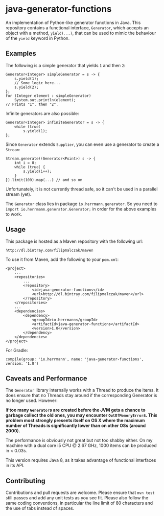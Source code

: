 java-generator-functions
========================

An implementation of Python-like generator functions in Java. This repository contains a functional interface, `Generator`, which accepts an object with a method, `yield(...)`, that can be used to mimic the behaviour of the `yield` keyword in Python.

Examples
--------
The following is a simple generator that yields `1` and then `2`:

    Generator<Integer> simpleGenerator = s -> {
        s.yield(1);
        // Some logic here...
        s.yield(2);
    };
    for (Integer element : simpleGenerator)
        System.out.println(element);
    // Prints "1", then "2".

Infinite generators are also possible:

    Generator<Integer> infiniteGenerator = s -> {
        while (true)
            s.yield(1);
    };

Since `Generator` extends `Supplier`, you can even use a generator to create a `Stream`:

    Stream.generate((Generator<Point>) s -> {
        int i = 0;
        while (true) {
            s.yield(i++);
        }
    }).limit(100).map(...) // and so on

Unfortunately, it is not currently thread safe, so it can't be used in a parallel stream (yet).

The `Generator` class lies in package `io.herrmann.generator`. So you need to `import io.herrmann.generator.Generator;` in order for the above examples to work.

Usage
-----

This package is hosted as a Maven repository with the following url:

    http://dl.bintray.com/filipmalczak/maven

To use it from Maven, add the following to your `pom.xml`:

    <project>
        ...
        <repositories>
            ...
            <repository>
                <id>java-generator-functions</id>
                <url>http://dl.bintray.com/filipmalczak/maven</url>
            </repository>
        </repositories>
        ...
        <dependencies>
            <dependency>
                <groupId>io.herrmann</groupId>
                <artifactId>java-generator-functions</artifactId>
                <version>1.0</version>
            </dependency>
        </dependencies>
    </project>

For Gradle:

    compile(group: 'io.herrmann', name: 'java-generator-functions', version: '1.0')

Caveats and Performance
-----------------------
The `Generator` library internally works with a Thread to produce the items. It does ensure that no Threads stay around if the corresponding Generator is no longer used. However:

**If too many `Generator`s are created before the JVM gets a chance to garbage collect the old ones, you may encounter `OutOfMemoryError`s. This problem most strongly presents itself on OS X where the maximum number of Threads is significantly lower than on other OSs (around 2000).**

The performance is obviously not great but not too shabby either. On my machine with a dual core i5 CPU @ 2.67 GHz, 1000 items can be produced in < 0.03s.

This version requires Java 8, as it takes advantage of functional interfaces in its API.

Contributing
------------
Contributions and pull requests are welcome. Please ensure that `mvn test` still passes and add any unit tests as you see fit. Please also follow the same coding conventions, in particular the line limit of 80 characters and the use of tabs instead of spaces.
